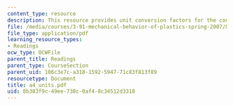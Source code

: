 ```yaml
---
content_type: resource
description: This resource provides unit conversion factors for the course.
file: /media/courses/3-91-mechanical-behavior-of-plastics-spring-2007/8b383f9c49ee730c0af48c34512d3318_a4_units.pdf
file_type: application/pdf
learning_resource_types:
- Readings
ocw_type: OCWFile
parent_title: Readings
parent_type: CourseSection
parent_uid: 106c3e7c-a318-1592-5947-71c83f813f89
resourcetype: Document
title: a4_units.pdf
uid: 8b383f9c-49ee-730c-0af4-8c34512d3318
---
```

